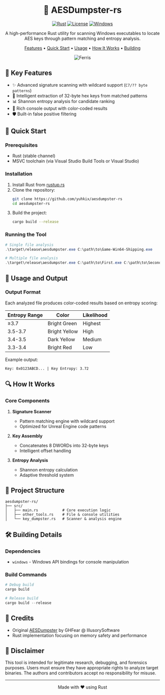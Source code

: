<div align="center">

# 🦀 AESDumpster-rs

[![Rust](https://img.shields.io/badge/rust-stable-brightgreen.svg)](https://www.rust-lang.org)
[![License](https://img.shields.io/badge/license-MIT-blue.svg)](LICENSE)
[![Windows](https://img.shields.io/badge/platform-windows-lightgrey.svg)](https://www.microsoft.com/windows)

A high-performance Rust utility for scanning Windows executables to locate AES keys through pattern matching and entropy analysis.

[Features](#key-features) •
[Quick Start](#quickstart) •
[Usage](#usage-and-output) •
[How It Works](#how-it-works) •
[Building](#building-details)

![Ferris](https://i.ibb.co/QVThVkd/Ferris.png)

</div>

## 🚀 Key Features

- ✨ Advanced signature scanning with wildcard support (`C7/?? byte patterns`)
- 🔑 Intelligent extraction of 32-byte hex keys from matched patterns
- 📊 Shannon entropy analysis for candidate ranking
- 🎨 Rich console output with color-coded results
- 🛡️ Built-in false positive filtering

## 🔧 Quick Start

### Prerequisites

- Rust (stable channel)
- MSVC toolchain (via Visual Studio Build Tools or Visual Studio)

### Installation

1. Install Rust from [rustup.rs](https://rustup.rs/)
2. Clone the repository:
   ```bash
   git clone https://github.com/yuhkix/aesdumpster-rs
   cd aesdumpster-rs
   ```
3. Build the project:
   ```bash
   cargo build --release
   ```

### Running the Tool

```powershell
# Single file analysis
.\target\release\aesdumpster.exe C:\path\to\Game-Win64-Shipping.exe

# Multiple file analysis
.\target\release\aesdumpster.exe C:\path\to\First.exe C:\path\to\Second.exe
```

## 📘 Usage and Output

### Output Format

Each analyzed file produces color-coded results based on entropy scoring:

| Entropy Range | Color        | Likelihood |
|--------------|--------------|------------|
| ≥3.7         | Bright Green | Highest    |
| 3.5-3.7      | Bright Yellow| High       |
| 3.4-3.5      | Dark Yellow  | Medium     |
| 3.3-3.4      | Bright Red   | Low        |

Example output:
```
Key: 0x0123ABCD... | Key Entropy: 3.72
```

## 🔍 How It Works

### Core Components

1. **Signature Scanner**
   - Pattern matching engine with wildcard support
   - Optimized for Unreal Engine code patterns

2. **Key Assembly**
   - Concatenates 8 DWORDs into 32-byte keys
   - Intelligent offset handling

3. **Entropy Analysis**
   - Shannon entropy calculation
   - Adaptive threshold system

## 📁 Project Structure

```
aesdumpster-rs/
├── src/
│   ├── main.rs           # Core execution logic
│   ├── other_tools.rs    # File & console utilities
│   └── key_dumpster.rs   # Scanner & analysis engine
```

## 🛠️ Building Details

### Dependencies

- `windows` - Windows API bindings for console manipulation

### Build Commands

```powershell
# Debug build
cargo build

# Release build
cargo build --release
```

## 🙏 Credits

- Original [AESDumpster](https://github.com/GHFear/AESDumpster) by GHFear @ IllusorySoftware
- Rust implementation focusing on memory safety and performance

## 📜 Disclaimer

This tool is intended for legitimate research, debugging, and forensics purposes. Users must ensure they have appropriate rights to analyze target binaries. The authors and contributors accept no responsibility for misuse.

---
<div align="center">
Made with ❤️ using Rust
</div>